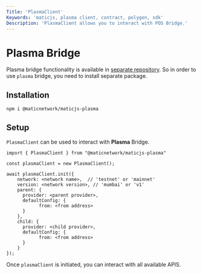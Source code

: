 ```yaml
---
Title: 'PlasmaClient'
Keywords: 'maticjs, plasma client, contract, polygon, sdk'
Description: 'PlasmaClient allows you to interact with POS Bridge.'
---
```


# Plasma Bridge

Plasma bridge functionality is available in [separate repository](https://github.com/maticnetwork/maticjs-plasma). So in order to use `plasma` bridge, you need to install separate package.

## Installation

```
npm i @maticnetwork/maticjs-plasma
```

## Setup

`PlasmaClient` can be used to interact with **Plasma** Bridge.

```
import { PlasmaClient } from "@maticnetwork/maticjs-plasma"

const plasmaClient = new PlasmaClient();

await plasmaClient.init({
    network: <network name>,  // 'testnet' or 'mainnet'
    version: <network version>, // 'mumbai' or 'v1'
    parent: {
      provider: <parent provider>,
      defaultConfig: {
            from: <from address>
      }
    },
    child: {
      provider: <child provider>,
      defaultConfig: {
            from: <from address>
      }
    }
});

```

Once `plasmaClient` is initiated, you can interact with all available APIS.
